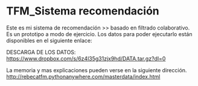 # TFM_Sistema recomendación

Este es mi sistema de recomendación >> basado en filtrado colaborativo. Es un prototipo a modo de ejercicio.
Los datos para poder ejecutarlo están disponibles en el siguiente enlace:

DESCARGA DE LOS DATOS:
https://www.dropbox.com/s/6z4l35g31zjx9hd/DATA.tar.gz?dl=0


La memoria y mas explicaciones pueden verse en la siguiente dirección.
http://rebecatfm.pythonanywhere.com/masterdata/index.html


